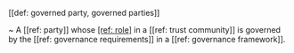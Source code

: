 [[def: governed party, governed parties]]

~ A [[ref: party]] whose [[ref: role]](s) in a [[ref: trust community]] is governed by the [[ref: governance requirements]] in a [[ref: governance framework]].
